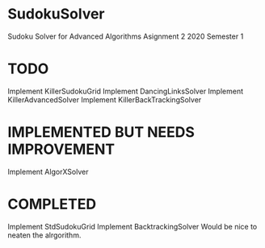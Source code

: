 # SudokuSolver
Sudoku Solver for Advanced Algorithms Asignment 2 2020 Semester 1

# TODO
Implement KillerSudokuGrid
Implement DancingLinksSolver
Implement KillerAdvancedSolver
Implement KillerBackTrackingSolver


# IMPLEMENTED BUT NEEDS IMPROVEMENT
Implement AlgorXSolver

# COMPLETED
Implement StdSudokuGrid
Implement BacktrackingSolver Would be nice to neaten the alrgorithm.
